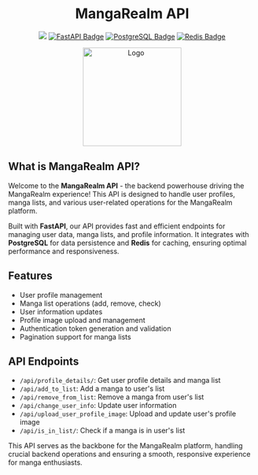 <h1 align="center">
MangaRealm API
</h1>

<p align="center">
  <a href="#"><img src="https://img.shields.io/badge/python-%233776AB.svg?style=for-the-badge&logo=python&logoColor=white"/></a>
  <a href="#"><img src="https://img.shields.io/badge/fastapi-009688.svg?style=for-the-badge&logo=fastapi&logoColor=white" alt="FastAPI Badge"/></a>
  <a href="#"><img src="https://img.shields.io/badge/postgres-%23316192.svg?style=for-the-badge&logo=postgresql&logoColor=white" alt="PostgreSQL Badge"/></a>
  <a href="#"><img src="https://img.shields.io/badge/redis-%23DC382D.svg?style=for-the-badge&logo=redis&logoColor=white" alt="Redis Badge"/></a>
</p>

<p align="center">
  <a href="#" target="_blank">
    <img src="https://thullydev.github.io/thullyDevStatics/images/mangarealm-logo.png" alt="Logo" width="200"/>
  </a>
</p>

## What is MangaRealm API?

Welcome to the **MangaRealm API** - the backend powerhouse driving the MangaRealm experience! This API is designed to handle user profiles, manga lists, and various user-related operations for the MangaRealm platform.

Built with **FastAPI**, our API provides fast and efficient endpoints for managing user data, manga lists, and profile information. It integrates with **PostgreSQL** for data persistence and **Redis** for caching, ensuring optimal performance and responsiveness.

## Features

- User profile management
- Manga list operations (add, remove, check)
- User information updates
- Profile image upload and management
- Authentication token generation and validation
- Pagination support for manga lists

## API Endpoints

- `/api/profile_details/`: Get user profile details and manga list
- `/api/add_to_list`: Add a manga to user's list
- `/api/remove_from_list`: Remove a manga from user's list
- `/api/change_user_info`: Update user information
- `/api/upload_user_profile_image`: Upload and update user's profile image
- `/api/is_in_list/`: Check if a manga is in user's list


This API serves as the backbone for the MangaRealm platform, handling crucial backend operations and ensuring a smooth, responsive experience for manga enthusiasts.